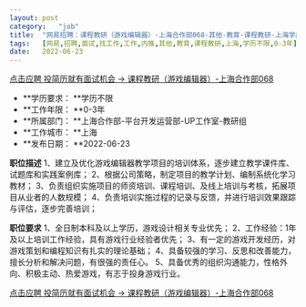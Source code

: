 ```yaml
---
layout:	post
category:	"job"
title:	"网易招聘：课程教研（游戏编辑器）-上海合作部068-其他-教育-课程教研-上海学历不限0-3年"
tags:	[网易,招聘,面试,找工作,工作,内推,其他,教育,课程教研,上海,学历不限,0-3年]
date:	2022-06-23
---
```


[点击应聘 投简历就有面试机会 -> 课程教研（游戏编辑器）-上海合作部068](http://mobile.bole.netease.com/bole/boleDetail?id=30578&employeeId=346f03c3cda5f04c&key=all)



- **学历要求： **学历不限
- **工作年限： **0-3年
- **所属部门： **上海合作部-平台开发运营部-UP工作室-教研组
- **工作城市： **上海
- **发布日期： **2022-06-23



**职位描述**
1、建立及优化游戏编辑器教学项目的培训体系，逐步建立教学课件库、试题库和实践案例库；
2、根据公司策略，制定项目的教学计划、编制系统化学习教材；
3、负责组织实施项目的师资培训、课程培训、及线上培训与考核，拓展项目从业者的人数规模；
4、负责培训实施过程的记录与反馈，并进行培训效果跟踪与评估，逐步完善培训；



**职位要求**
1、全日制本科及以上学历，游戏设计相关专业优先；
2、工作经验：1年及以上培训工作经验，具有游戏行业经验者优先；
3、有一定的游戏开发经历，对游戏策划和编程知识有扎实的理论基础；
4、具备较强的学习、反思和改善能力，擅长分析和解决问题，有很强的责任心。
5、具备优秀的组织沟通能力，性格外向、积极主动、热爱游戏，有志于投身游戏行业。



[点击应聘 投简历就有面试机会 -> 课程教研（游戏编辑器）-上海合作部068](http://mobile.bole.netease.com/bole/boleDetail?id=30578&employeeId=346f03c3cda5f04c&key=all)